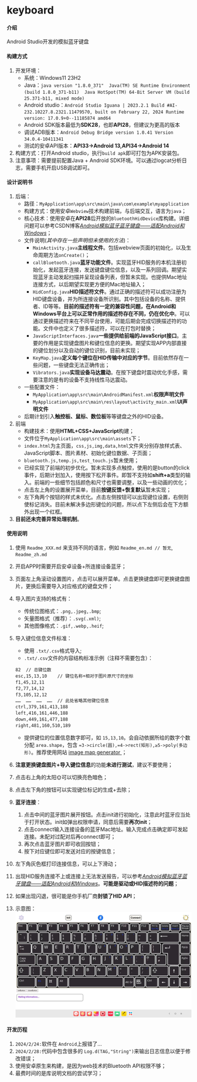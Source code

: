 # keyboard

#### 介绍

Android Studio开发的模拟蓝牙键盘

#### 构建方式
1. 开发环境：
   - 系统：Windows11 23H2
   - Java：`java version "1.8.0_371"  Java(TM) SE Runtime Environment (build 1.8.0_371-b11)  Java HotSpot(TM) 64-Bit Server VM (build 25.371-b11, mixed mode)`
   - Android studio：```Android Studio Iguana | 2023.2.1
Build #AI-232.10227.8.2321.11479570, built on February 22, 2024
Runtime version: 17.0.9+0--11185874 amd64```
   - Android SDK版本最低为**SDK28**，也即**API28**，但建议为更高的版本
   - 调试ADB版本：`Android Debug Bridge version 1.0.41
Version 34.0.4-10411341`
   - 测试的安卓API版本：**API33->Android 13,API34->Android 14**
2. 构建方式：打开Android studio，执行`build apk`即可打包为APK安装包。
3. 注意事项：需要提前配置Java + Android SDK环境。可以通过logcat分析日志，需要手机开启USB调试即可。


#### 设计说明书
1. 后端：
   - 路径：`MyApplication\app\src\main\java\com\example\myapplication`
   - 构建方式：使用安卓`Webview`技术构建前端，与后端交互，语言为`java`；
   - 核心技术：使用安卓在**API28**后开放的`BluetoothHidDevice`库构建。详细问题可以参考CSDN博客<a href="https://blog.csdn.net/FengyunTHU/article/details/136437262#comments_31500696">*Android模拟蓝牙蓝牙键盘——适配Android和Windows*</a>；
   - 文件说明(*其中存在一些声明但未使用的方法*)：
      - `MainActivity.java`**主线程文件**。包括webview页面的初始化，以及生命周期方法`onCreate()`；
      - `callBluetooth.java`**蓝牙功能文件**。实现蓝牙HID服务的本机注册初始化，发起蓝牙连接，发送键盘键位信息，以及一系列回调。期望实现蓝牙主动发起扫描并呈现设备列表，但暂未实现。也提供Mac地址连接方式，以后期望实现更方便的Mac地址输入；
      - `HidConfig.java`**HID描述符文件**。通过正确的描述符可以成功注册为HID键盘设备，并为所连接设备所识别。其中包括设备的名称、提供者、ID等等。**目前的描述符有一定的兼容性问题，在Android和Windows平台上可以正常作用的描述符存在不同，仍在优化中**。可以通过更换描述符来在不同平台使用，可能后期会完成切换描述符的功能。文件中也定义了很多描述符，可以在打包时替换；
      - `JavaScriptInterfaces.java`**一些提供给前端的JavaScript接口**。主要的作用是实现键盘图片和键位信息的更换。期望实现APP内部直接的键位划分以及自动的键位识别，目前未实现；
      - `KeyMap.java`**定义每个键位在HID传输中对应的字节**。目前依然存在一些问题，一些键盘无法正确传出；
      - `Vibrators.java`**实现设备马达震动**。在按下键盘时震动优化手感，需要注意的是有的设备不支持线性马达震动。
   - 一些配置文件：
      - `MyApplication\app\src\main\AndroidManifest.xml`**权限声明文件**
      - `MyApplication\app\src\main\res\layout\activity_main.xml`**UI声明文件**
   - 后期计划引入**触控板、鼠标、数位板**等等键盘之外的HID设备。
2. 前端
   - 构建技术：使用**HTML+CSS+JavaScript**构建；
   - 文件位于`MyApplication\app\src\main\assets`下；
   - `index.html`为主页面，`css,js,img,data,html`文件夹分别存放样式表、JavaScript脚本、图片素材、初始化键位数据、子页面；
   - `bluetooth.js,temp.js,test_touch.js`暂未使用；
   - 已经实现了前端的初步优化。暂未实现多点触控，使用的是button的click事件，后期计划加入，使用按下松开事件。即暂不支持如**shift+a**类型的输入。前端的一些细节包括颜色和尺寸也需要调整，以及一些动画的优化；
   - 点击左上角的设置展开菜单，目前**按键反馈+恢复默认**暂未实现；
   - 左下角两个按钮的样式未优化。点击左侧按钮可以出现键位设置，右侧则使标记消失。目前未解决多边形键位的问题，所以点下左侧后会在下方额外出现一个红框。
3. **目前还未完善异常处理机制**。

#### 使用说明

1. 使用 `Readme_XXX.md` 来支持不同的语言，例如 `Readme_en.md // 暂无`, `Readme_zh.md`
2. 开启APP时需要开启安卓设备+所连接设备蓝牙；
3. 页面左上角滚动设置图片，点击可以展开菜单。点击更换键盘即可更换键盘图片，更换后需要导入对应格式的键盘文件；
4. 导入图片支持的格式有：

   - 传统位图格式：`.png,.jpeg,.bmp`;
   - 矢量图格式（推荐）：`.svg(.xml)`;
   - 其他图像格式：`.gif,.webp,.heif`;
5. 导入键位信息文件标准：

   - 使用 `.txt/.csv`格式导入;
   - `.txt/.csv`文件的内容结构标准示例（注释不需要包含）：

   ```txt
   82  // 总键位数
   esc,15,13,10    // 键位名称+相对于图片原尺寸的坐标
   f1,45,12,11
   f2,77,14,12
   f3,105,12,12
   ……  ……  ……  ……  // 此处省略其他键位信息
   ctrl,379,161,413,188
   left,416,161,446,188
   down,449,161,477,188
   right,481,160,510,189
   ```

   - 提供键位的位置信息数字即可，如 `15,13,10`。会自动依据所给的数字个数分配 `area.shape`，包含 `=3->circle(圆),=4->rect(矩形),≥5->poly(多边形)`。推荐使用网站 <a href="https://www.image-map.net">image map generator </a>；
6. **注意更换键盘图片+导入键位信息**的功能**未进行测试**，建议不要使用；
7. 点击右上角的太阳🌞可以切换亮色暗色；
8. 点击左下角的按钮可以实现键位标记的生成+去除；
9. **蓝牙连接**：
   1.  点击中间的蓝牙图片展开按钮。点击init进行初始化，注意此时蓝牙应当处于打开状态。init如弹出权限申请，同意后需要**再次init**；
   2.  点击connect输入连接设备的蓝牙Mac地址。输入完成点击确定即可发起连接。未配对过配对后再connect即可；
   3.  再次点击蓝牙图片即可收回按钮；
   4.  按下对应键位即可发送对应的按键信息；
10. 左下角灰色框打印连接信息，可以上下滑动；
11. 出现HID服务连接不上或连接上无法发送报告，可以参考<a href="https://blog.csdn.net/FengyunTHU/article/details/136437262#comments_31500696">*Android模拟蓝牙蓝牙键盘——适配Android和Windows*</a>。**可能是驱动或HID描述符的问题**；
12. 如果出现闪退，很可能是你手机厂商**封锁了HID API**；
13. 示意图：![PIC](./app/src/main/assets/img/examp.jpg)

#### 开发历程

1. `2024/2/24:`软件在 `Android`上报错了…
2. `2024/2/28:`代码中包含很多的 `Log.d(TAG,"String")`来输出日志信息以便于修改错误；
3. 使用安卓原生来构建，是因为web技术的Bluetooth API权限不够；
4. 最费时间的是库说明文档的尝试学习；